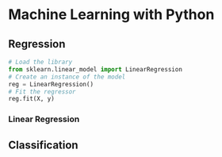 # Machine Learning with Python

## Regression

```Python
# Load the library
from sklearn.linear_model import LinearRegression
# Create an instance of the model
reg = LinearRegression()
# Fit the regressor
reg.fit(X, y)
```

### Linear Regression

## Classification
